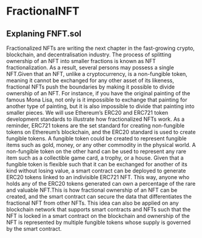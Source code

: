 # FractionalNFT
## Explaning FNFT.sol
Fractionalized NFTs are writing the next chapter in the fast-growing crypto, blockchain, and decentralisation industry. The process of splitting ownership of an NFT into smaller fractions is known as NFT fractionalization. As a result, several persons may possess a single NFT.Given that an NFT, unlike a cryptocurrency, is a non-fungible token, meaning it cannot be exchanged for any other asset of its likeness, fractional NFTs push the boundaries by making it possible to divide ownership of an NFT. For instance, if you have the original painting of the famous Mona Lisa, not only is it impossible to exchange that painting for another type of painting, but it is also impossible to divide that painting into smaller pieces.
We will use Ethereum’s ERC20 and ERC721 token development standards to illustrate how fractionalized NFTs work. As a reminder, ERC721 tokens are the set standard for creating non-fungible tokens on Ethereum’s blockchain, and the ERC20 standard is used to create fungible tokens. A fungible token could be created to represent fungible items such as gold, money, or any other commodity in the physical world. A non-fungible token on the other hand can be used to represent any rare item such as a collectible game card, a trophy, or a house.
Given that a fungible token is flexible such that it can be exchanged for another of its kind without losing value, a smart contract can be deployed to generate ERC20 tokens linked to an indivisible ERC721 NFT. This way, anyone who holds any of the ERC20 tokens generated can own a percentage of the rare and valuable NFT.This is how fractional ownership of an NFT can be created, and the smart contract can secure the data that differentiates the fractional NFT from other NFTs. This idea can also be applied on any blockchain network that supports smart contracts and NFTs such that the NFT is locked in a smart contract on the blockchain and ownership of the NFT is represented by multiple fungible tokens whose supply is governed by the smart contract.
